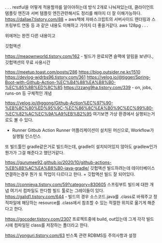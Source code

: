 .
.
.
restful을 어떻게 적용할까를 알아야하는데 방식 2개로 나눠져있는데, 클라이언트 템플릿 엔진과 서버
템플릿 엔진관련해서도 정리를 해야지 더 잘 이해가능하다.
https://dallae7.tistory.com/88
+
aws책에 자바스크립트의 서버사이드 렌더링과 스프링부트 연동 등 과 같은 내용도 이해하고 가야지
더 좋을거같다.
aws 128pg
.
.
.







위에꺼는 완전 다른 내용이고

깃헙액션

https://meaownworld.tistory.com/162 - 빌드가 완료되면 슬랙에 알림을 보낸다., 깃헙액션의 무료 사용시간

https://meetup.toast.com/posts/286
https://blog.outsider.ne.kr/1510
https://devlog-wjdrbs96.tistory.com/361
https://velog.io/@tigger/Spring-Boot-with-Github-Action-%EC%B4%88%EA%B8%B0-%EC%85%8B%ED%8C%85
https://zzang9ha.tistory.com/339 - on, jobs, runs-on 등 구체적인 개념



https://velog.io/@ggong/Github-Action%EC%97%90-%EB%8C%80%ED%95%9C-%EC%86%8C%EA%B0%9C%EC%99%80-%EC%82%AC%EC%9A%A9%EB%B2%95
여기보면 가상 환경에서 실행되는거로도 볼 수 있다.
- Runner
Gitbub Action Runner 어플리케이션이 설치된 머신으로, Workflow가 실행될 인스턴스



또 빌드툴인 gradle같은거로 빌드하는데, gradle이 설치되어있지 않아도 gradlew인가 뭔가가 그걸 해준다고 했던거같다.



https://gurumee92.github.io/2020/10/github-actions-%EB%8B%AC%EA%B8%B0-java-gradle/
깃헙액션 빌드하려는데 데이터베이스 연결하는경우 뭔가 또 작업이 다르다고 한다.
+
깃헙액션 빌드 잘 되어있다.

https://connieya.tistory.com/59?category=830605
스프링부트 빌드에 대한 개념 여기서 컴파일도 한다함 빌드 툴로는 그레이들이 있다.
https://galid1.tistory.com/644 - 빌드의 경우 소스코드.java를 .class로 바꿔주고 정적파일에
해당하는 resource를 .class에서 참조할 수 있는 적절한 위치로 옮기게 해준다고 한다.

https://gocoder.tistory.com/2307
프로젝트중에 build, out있는데 그게 각각 빌드시에 컴파일된 class를 저장하는 폴더라고 한다.




https://yonguri.tistory.com/63
빈스톡 관련 RDBMS등 주의사항과 설정
